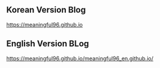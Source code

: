 ## Korean Version Blog
<https://meaningful96.github.io>

## English Version BLog
<https://meaningful96.github.io/meaningful96_en.github.io/>
